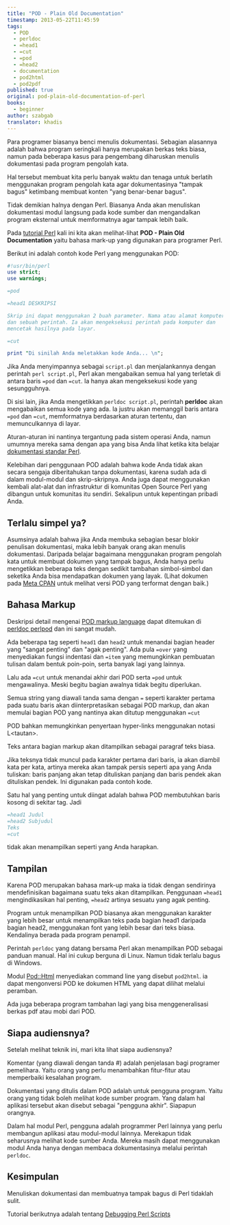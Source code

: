 ```yaml
---
title: "POD - Plain Old Documentation"
timestamp: 2013-05-22T11:45:59
tags:
  - POD
  - perldoc
  - =head1
  - =cut
  - =pod
  - =head2
  - documentation
  - pod2html
  - pod2pdf
published: true
original: pod-plain-old-documentation-of-perl
books:
  - beginner
author: szabgab
translator: khadis
---
```



Para programer biasanya benci menulis dokumentasi. Sebagian alasannya
adalah bahwa program seringkali hanya merupakan berkas teks biasa, namun pada beberapa kasus para pengembang
diharuskan menulis dokumentasi pada program pengolah kata.

Hal tersebut membuat kita perlu banyak waktu dan tenaga untuk berlatih menggunakan program pengolah kata 
agar dokumentasinya "tampak bagus" ketimbang membuat konten "yang benar-benar bagus".

Tidak demikian halnya dengan Perl. Biasanya Anda akan menuliskan
dokumentasi modul langsung pada kode sumber dan mengandalkan
program eksternal untuk memformatnya agar tampak lebih baik.


Pada [tutorial Perl](/perl-tutorial) kali ini
kita akan melihat-lihat <b>POD - Plain Old Documentation</b> yaitu
bahasa mark-up yang digunakan para programer Perl.

Berikut ini adalah contoh kode Perl yang menggunakan POD:

```perl
#!usr/bin/perl
use strict;
use warnings;

=pod

=head1 DESKRIPSI

Skrip ini dapat menggunakan 2 buah parameter. Nama atau alamat komputer
dan sebuah perintah. Ia akan mengeksekusi perintah pada komputer dan
mencetak hasilnya pada layar.

=cut

print "Di sinilah Anda meletakkan kode Anda... \n";
```

Jika Anda menyimpannya sebagai `script.pl` dan menjalankannya dengan perintah `perl script.pl`,
Perl akan mengabaikan semua hal yang terletak di antara baris `=pod` dan `=cut`.
Ia hanya akan mengeksekusi kode yang sesungguhnya.

Di sisi lain, jika Anda mengetikkan `perldoc script.pl`, perintah <b>perldoc</b>
akan mengabaikan semua kode yang ada. Ia justru akan memanggil baris antara `=pod` dan `=cut`,
memformatnya berdasarkan aturan tertentu, dan memunculkannya di layar.

Aturan-aturan ini nantinya tergantung pada sistem operasi Anda, namun umumnya mereka sama dengan
apa yang bisa Anda lihat ketika kita belajar
[dokumentasi standar Perl](/dokumentasi-core-perl-dan-dokumentasi-modul-cpan).

Kelebihan dari penggunaan POD adalah bahwa kode Anda tidak akan secara sengaja diberitahukan
tanpa dokumentasi, karena sudah ada di dalam modul-modul dan skrip-skripnya.
Anda juga dapat menggunakan kembali alat-alat dan infrastruktur di komunitas Open Source Perl
yang dibangun untuk komunitas itu sendiri. Sekalipun untuk kepentingan pribadi Anda.

## Terlalu simpel ya?

Asumsinya adalah bahwa jika Anda membuka sebagian besar blokir penulisan dokumentasi, maka lebih banyak orang akan menulis dokumentasi. Daripada belajar
bagaimana menggunakan program pengolah kata untuk membuat dokumen yang tampak bagus, Anda hanya perlu
mengetikkan beberapa teks dengan sedikit tambahan simbol-simbol dan seketika Anda bisa mendapatkan
dokumen yang layak. (Lihat dokumen pada [Meta CPAN](http://metacpan.org/)
untuk melihat versi POD yang terformat dengan baik.)

## Bahasa Markup

Deskripsi detail mengenai [POD markup language](http://perldoc.perl.org/perlpod.html)
dapat ditemukan di [perldoc perlpod](http://perldoc.perl.org/perlpod.html) dan
ini sangat mudah.

Ada beberapa tag seperti `head1` dan `head2`
untuk menandai bagian header yang "sangat penting" dan "agak penting".
Ada pula `=over` yang menyediakan fungsi indentasi dan `=item`
yang memungkinkan pembuatan tulisan dalam bentuk poin-poin, serta banyak lagi yang lainnya.

Lalu ada `=cut` untuk menandai akhir dari POD serta
`=pod` untuk mengawalinya. Meski begitu bagian awalnya tidak begitu diperlukan.

Semua string yang diawali tanda sama dengan `=` seperti karakter pertama pada suatu baris akan
diinterpretasikan sebagai POD markup, dan akan memulai bagian POD yang nantinya akan ditutup menggunakan `=cut`

POD bahkan memungkinkan penyertaan hyper-links menggunakan notasi L&lt;tautan>.

Teks antara bagian markup akan ditampilkan sebagai paragraf teks biasa.

Jika teksnya tidak muncul pada karakter pertama dari baris, ia akan diambil kata per kata,
artinya mereka akan tampak persis seperti apa yang Anda tuliskan: baris panjang akan tetap
dituliskan panjang dan baris pendek akan dituliskan pendek. Ini digunakan pada contoh kode.

Satu hal yang penting untuk diingat adalah bahwa POD membutuhkan baris kosong di sekitar tag.
Jadi

```perl
=head1 Judul
=head2 Subjudul
Teks
=cut
```

tidak akan menampilkan seperti yang Anda harapkan.

## Tampilan

Karena POD merupakan bahasa mark-up maka ia tidak dengan sendirinya mendefinisikan bagaimana suatu teks akan ditampilkan.
Penggunaan `=head1` mengindikasikan hal penting, `=head2` artinya sesuatu yang agak penting.

Program untuk menampilkan POD biasanya akan menggunakan karakter yang lebih besar untuk menampilkan
teks pada bagian head1 daripada bagian head2, menggunakan font yang lebih besar dari teks
biasa. Kendalinya berada pada program penampil.

Perintah `perldoc` yang datang bersama Perl akan menampilkan POD sebagai panduan manual. Hal ini cukup berguna di Linux.
Namun tidak terlalu bagus di Windows.

Modul [Pod::Html](https://metacpan.org/pod/Pod::Html) menyediakan command line yang disebut
`pod2html`. ia dapat mengonversi POD ke dokumen HTML yang dapat dilihat melalui peramban.

Ada juga beberapa program tambahan lagi yang bisa menggeneralisasi berkas pdf atau mobi dari POD.

## Siapa audiensnya?

Setelah melihat teknik ini, mari kita lihat siapa audiensnya?

Komentar (yang diawali dengan tanda #) adalah penjelasan bagi
programer pemelihara. Yaitu orang yang perlu menambahkan fitur-fitur
atau memperbaiki kesalahan program.

Dokumentasi yang ditulis dalam POD adalah untuk pengguna program. Yaitu orang yang tidak boleh
melihat kode sumber program. Yang dalam hal aplikasi tersebut akan
disebut sebagai "pengguna akhir". Siapapun orangnya.

Dalam hal modul Perl, pengguna adalah programmer Perl lainnya yang perlu
membangun aplikasi atau modul-modul lainnya. Merekapun tidak seharusnya
melihat kode sumber Anda. Mereka masih dapat menggunakan
modul Anda hanya dengan membaca dokumentasinya melalui
perintah `perldoc`.


## Kesimpulan

Menuliskan dokumentasi dan membuatnya tampak bagus di Perl tidaklah sulit.


Tutorial berikutnya adalah tentang
[Debugging Perl Scripts](/debugging-perl-scripts)
